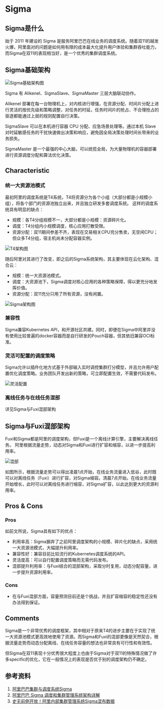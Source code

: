 # Sigma

## Sigma是什么

始于 2011 年建设的 Sigma 是服务阿里巴巴在线业务的调度系统。随着双11的越发火爆，阿里面对的问题是如何用有限的成本最大化提升用户体验和集群吞吐能力，而Sigma在双11的表现相当好，是一个优秀的集群调度系统。

## Sigma基础架构

![Sigma基础架构图](https://github.com/592McAvoy/homework1/blob/master/%E5%9B%BE%E7%89%87/%E6%9E%B6%E6%9E%84%E5%9B%BE.png)

Sigma 有 Alikenel、SigmaSlave、SigmaMaster 三层大脑联动协作。

Alikenel 部署在每一台物理机上，对内核进行增强，在资源分配、时间片分配上进行灵活的按优先级和策略调整，对任务的时延，任务时间片的抢占、不合理抢占的驱逐都能通过上层的规则配置自行决策。

SigmaSlave 可以在本机进行容器 CPU 分配、应急场景处理等。通过本机 Slave 对时延敏感任务的干扰快速做出决策和响应，避免因全局决策处理时间长带来的业务损失。

SigmaMaster 是一个最强的中心大脑，可以统揽全局，为大量物理机的容器部署进行资源调度分配和算法优化决策。

## Characteristic

### 统一大资源池模式
最初阿里的调度系统是T4系统，T4将资源分为各个小组（大部分都是小规模小组），将各个部门的资源池独立出来，并且独立研发多套调度系统。
这样的调度系统具有明显的缺点：
- 规模：各T4分组规模不一，大部分都是小规模：资源碎片化。
- 调度：T4分组内小规模调度，核心应用打散受限。
- 资源分配：双11期间参差不齐，表现在交易相关CPU充分售卖，无空闲CPU；但众多T4分组，宿主机尚未分配容器实例。

![T4架构图](https://github.com/592McAvoy/homework1/blob/master/%E5%9B%BE%E7%89%87/T4.png)

随后阿里对其进行了改变，即之后的Sigma系统架构，其主要体现在云化架构、混合云：
- 规模：统一大资源池模式。
- 调度：大资源池下，Sigma调度对核心应用的各种策略保障，得以更充分地发挥价值。
- 资源分配：双11充分只用了所有资源，没有闲置。

![Sigma架构图](https://github.com/592McAvoy/homework1/blob/master/%E5%9B%BE%E7%89%87/Sigma.png)

### 兼容性
Sigma兼容Kubernetes API，和开源社区共建。同时，即便在Sigma中阿里并没有使用比较普遍的docker容器而是自行研发的Pouch容器，但其依旧兼容OCI标准。

### 灵活可配置的调度策略
Sigma允许以插件化地方式基于外部输入实时调控集群打分模型，并且允许用户配置优化调度策略。业务团队开发出新的策略，可立即配置生效，不需要代码发布。

![灵活配置](https://github.com/592McAvoy/homework1/blob/master/%E5%9B%BE%E7%89%87/%E7%81%B5%E6%B4%BB%E9%85%8D%E7%BD%AE.png)

### 离线任务与在线任务混部
详见Sigma与Fuxi混部架构

## Sigma与Fuxi混部架构

Fuxi和Sigma都是阿里的调度架构，但Fuxi是一个离线计算引擎，主要解决离线任务。
阿里根据流量走势，动态对Sigma和Fuxi进行扩容和缩容，以进一步提高利用率。

![混部](https://github.com/592McAvoy/homework1/blob/master/%E5%9B%BE%E7%89%87/%E6%B7%B7%E9%83%A8.png)

如图所示，根据流量走势可以得出凌晨1点开始，在线业务流量进入低谷，此时既可以对离线任务（Fuxi）进行扩容，对Sigma缩容。清晨7点开始，在线业务流量开始增长，此时可以对离线任务进行缩容，对Sigma扩容，以此达到更大的资源利用率。

## Pros & Cons

### Pros
如前文所说，Sigma具有如下的优点：
- 利用率高：Sigma摒弃了之前阿里调度架构的小规模、碎片化的缺点，采用统一大资源池模式，大幅提升利用率。
- 兼容性好：兼容目前比较流行的Kubernetes调度系统的API。
- 灵活度高：可以自行配置调度策略而无需代码发布。
- 混部提升利用率：与Fuxi结合的混部架构，采取分时复用，动态分配容量，进一步提升资源利用率。

### Cons
- 在与Fuxi混部方面，容量预测目前还是个挑战，并且扩容缩容的稳定性还没有办法得到保证。

## Comments

Sigma是一个非常优秀的调度框架，其中相对于原来T4的进步主要在于实现了统一大资源池模式更高效地使用了资源。而Sigma和Fuxi的混部更像是天然契合，根据流量走势而动态分配离线、在线任务容量的想法也非常具有可行性和有效性。

但Sigma在双11表现十分优秀很大程度上也由于Sigma对于双11的特殊情况做了许多specific的优化，它在一般情况上的表现是否优于别的调度架构仍不确定。

## 参考资料

 1. [阿里巴巴集群与调度系统Sigma][1]
 2. [阿里巴巴 Sigma 调度和集群管理系统架构详解][2]
 3.  [史无前例开放！阿里内部集群管理系统Sigma混布数据][3]


  [1]: http://www.infoq.com/cn/presentations/alibaba-scheduling-and-cluster-management-system-sigma
  [2]: http://blog.51cto.com/13778063/2155360
  [3]: https://blog.csdn.net/dongyuxia15810857916/article/details/77866404
  
  
  
